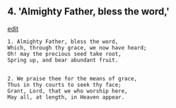 
## 4.  'Almighty Father, bless the word,'
[edit](https://docs.google.com/document/d/1UCd0oqbxnX51XKkROJ1gVVNp8lv7tm%2Dy/edit?mode=html)



    1. Almighty Father, bless the word,
    Which, through thy grace, we now have heard;
    Oh! may the precious seed take root,
    Spring up, and bear abundant fruit.


    2. We praise thee for the means of grace,
    Thus in thy courts to seek thy face;
    Grant, Lord, that we who worship here,
    May all, at length, in Heaven appear.
